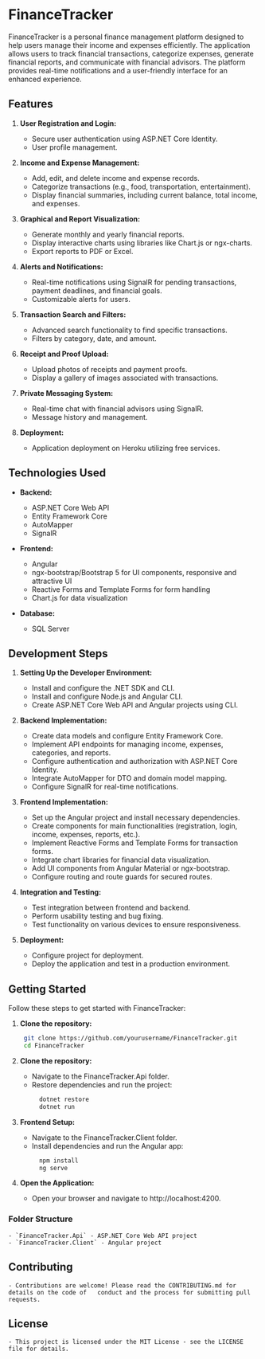 ﻿# FinanceTracker

FinanceTracker is a personal finance management platform designed to help users manage their income and expenses efficiently. The application allows users to track financial transactions, categorize expenses, generate financial reports, and communicate with financial advisors. The platform provides real-time notifications and a user-friendly interface for an enhanced experience.

## Features

1. **User Registration and Login:**
   - Secure user authentication using ASP.NET Core Identity.
   - User profile management.

2. **Income and Expense Management:**
   - Add, edit, and delete income and expense records.
   - Categorize transactions (e.g., food, transportation, entertainment).
   - Display financial summaries, including current balance, total income, and expenses.

3. **Graphical and Report Visualization:**
   - Generate monthly and yearly financial reports.
   - Display interactive charts using libraries like Chart.js or ngx-charts.
   - Export reports to PDF or Excel.

4. **Alerts and Notifications:**
   - Real-time notifications using SignalR for pending transactions, payment deadlines, and financial goals.
   - Customizable alerts for users.

5. **Transaction Search and Filters:**
   - Advanced search functionality to find specific transactions.
   - Filters by category, date, and amount.

6. **Receipt and Proof Upload:**
   - Upload photos of receipts and payment proofs.
   - Display a gallery of images associated with transactions.

7. **Private Messaging System:**
   - Real-time chat with financial advisors using SignalR.
   - Message history and management.

8. **Deployment:**
   - Application deployment on Heroku utilizing free services.

## Technologies Used

- **Backend:**
  - ASP.NET Core Web API
  - Entity Framework Core
  - AutoMapper
  - SignalR

- **Frontend:**
  - Angular
  - ngx-bootstrap/Bootstrap 5 for UI components, responsive and attractive UI
  - Reactive Forms and Template Forms for form handling
  - Chart.js for data visualization

- **Database:**
  - SQL Server

## Development Steps

1. **Setting Up the Developer Environment:**
   - Install and configure the .NET SDK and CLI.
   - Install and configure Node.js and Angular CLI.
   - Create ASP.NET Core Web API and Angular projects using CLI.

2. **Backend Implementation:**
   - Create data models and configure Entity Framework Core.
   - Implement API endpoints for managing income, expenses, categories, and reports.
   - Configure authentication and authorization with ASP.NET Core Identity.
   - Integrate AutoMapper for DTO and domain model mapping.
   - Configure SignalR for real-time notifications.

3. **Frontend Implementation:**
   - Set up the Angular project and install necessary dependencies.
   - Create components for main functionalities (registration, login, income, expenses, reports, etc.).
   - Implement Reactive Forms and Template Forms for transaction forms.
   - Integrate chart libraries for financial data visualization.
   - Add UI components from Angular Material or ngx-bootstrap.
   - Configure routing and route guards for secured routes.

4. **Integration and Testing:**
   - Test integration between frontend and backend.
   - Perform usability testing and bug fixing.
   - Test functionality on various devices to ensure responsiveness.

5. **Deployment:**
   - Configure project for deployment.
   - Deploy the application and test in a production environment.

## Getting Started

Follow these steps to get started with FinanceTracker:

1. **Clone the repository:**
   ``` bash
    git clone https://github.com/yourusername/FinanceTracker.git
    cd FinanceTracker
   ```

2. **Clone the repository:**
   - Navigate to the FinanceTracker.Api folder.
   - Restore dependencies and run the project:
      ``` bash
        dotnet restore
        dotnet run
      ```
3. **Frontend Setup:**
   - Navigate to the FinanceTracker.Client folder.
   - Install dependencies and run the Angular app:
      ``` bash
        npm install
        ng serve
      ```

4. **Open the Application:**
   - Open your browser and navigate to http://localhost:4200.

### **Folder Structure**
    - `FinanceTracker.Api` - ASP.NET Core Web API project
    - `FinanceTracker.Client` - Angular project

## Contributing
    - Contributions are welcome! Please read the CONTRIBUTING.md for details on the code of   conduct and the process for submitting pull requests.

## License
    - This project is licensed under the MIT License - see the LICENSE file for details.
